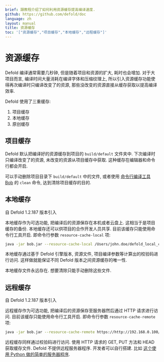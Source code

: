 ```yaml
---
brief: 跟教程介绍了如何利用资源缓存提高编译速度.
github: https://github.com/defold/doc
language: zh
layout: manual
title: 资源缓存
toc: '["资源缓存","项目缓存","本地缓存","远程缓存"]'
---
```


# 资源缓存

Defold 编译通常需要几秒钟, 但是随着项目和资源的扩大, 耗时也会增加. 对于大项目而言, 编译时间大量消耗在编译字体和压缩纹理上, 所以引入资源缓存功能使得再次编译时只编译改变了的资源, 那些没改变的资源直接从缓存获取以提高编译效率.

Defold 使用了三重缓存:

1. 项目缓存
2. 本地缓存
3. 原创缓存


## 项目缓存

Defold 默认把编译好的资源缓存到项目的 `build/default` 文件夹中. 下次编译时只编译改变了的资源, 未改变的资源从项目缓存中获取. 这种缓存在编辑器和命令行都会开启.

可以手动删除项目目录下 `build/default` 中的文件, 或者使用 [命令行编译工具 Bob](/zh/manuals/bob) 的 `clean` 命令, 达到清除项目缓存的目的.


## 本地缓存

自 Defold 1.2.187 版本引入

本地缓存作为可选功能, 把编译后的资源保存在本机或者云盘上. 这相当于是项目缓存的备份. 本地缓存还可以供项目的合作开发人员共享. 目前该缓存只能使用命令行工具开启. 即命令行参数 `resource-cache-local` 项:

```sh
java -jar bob.jar --resource-cache-local /Users/john.doe/defold_local_cache
```

本地缓存通过基于 Defold 引擎版本, 资源文件, 项目编译参数等计算出的校验码进行访问. 这样做就能保证不同 Defold 版本之间资源缓存的唯一性.

<div class='sidenote' markdown='1'>
本地缓存文件永远存在. 想要清除只能手动删除这些文件.
</div>


## 远程缓存

自 Defold 1.2.187 版本引入

远程缓存作为可选功能, 把编译后的资源保存至服务器然后通过 HTTP 请求进行访问. 目前该缓存只能使用命令行工具开启. 即命令行参数 `resource-cache-remote` 项:

```sh
java -jar bob.jar --resource-cache-remote https://http://192.168.0.100/
```

远程缓存同样通过校验码进行访问. 使用 HTTP 请求的 GET, PUT 方法和 HEAD 获取缓存文件. Defold 不提供远程服务器程序. 开发者可以自行搭建. 比如 [这个使用 Python 做的简单的服务器程序](https://github.com/britzl/httpserver-python).